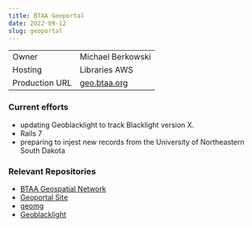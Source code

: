 ```yaml
---
title: BTAA Geoportal
date: 2022-09-12
slug: geoportal
---
```


| | |
|:---|:----|
| Owner | Michael Berkowski |
| Hosting | Libraries AWS |
| Production URL | [geo.btaa.org](https://geo.btaa.org) |

### Current efforts

- updating Geoblacklight to track Blacklight version X.
- Rails 7
- preparing to injest new records from the University of Northeastern South Dakota

### Relevant Repositories

- [BTAA Geospatial Network](https://github.com/geobtaa)
- [Geoportal Site](https://github.com/geobtaa/geoportal)
- [geomg](https://github.com/geobtaa/geomg)
- [Geoblacklight](https://github.com/geoblacklight)
